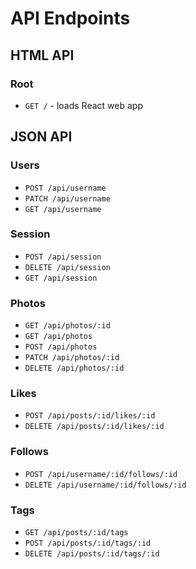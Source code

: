 # API Endpoints

## HTML API

### Root

- `GET /` - loads React web app

## JSON API

### Users

- `POST /api/username`
- `PATCH /api/username`
- `GET /api/username`

### Session

- `POST /api/session`
- `DELETE /api/session`
- `GET /api/session`

### Photos

- `GET /api/photos/:id`
- `GET /api/photos`
- `POST /api/photos`
- `PATCH /api/photos/:id`
- `DELETE /api/photos/:id`

<!-- ### Comments

- `GET /api/comments`
- `GET /api/comments/:id`
- `POST /api/comments`
- `PATCH /api/comments/:id`
- `DELETE /api/comments/:id` -->


### Likes

- `POST /api/posts/:id/likes/:id`
- `DELETE /api/posts/:id/likes/:id`

### Follows

- `POST /api/username/:id/follows/:id`
- `DELETE /api/username/:id/follows/:id`


### Tags

- `GET /api/posts/:id/tags`
- `POST /api/posts/:id/tags/:id`
- `DELETE /api/posts/:id/tags/:id`
